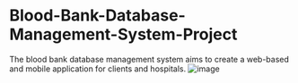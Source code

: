 # Blood-Bank-Database-Management-System-Project
The blood bank database management system aims to create a web-based and mobile application for clients and hospitals.
![image](https://github.com/kechiemerole/Blood-Bank-Database-Management-System-Project/assets/97633203/74974e38-a506-4e26-bb0d-796d907d5cf4)

